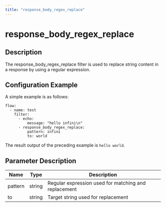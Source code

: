 ```yaml
---
title: "response_body_regex_replace"
---
```


# response_body_regex_replace

## Description

The response_body_regex_replace filter is used to replace string content in a response by using a regular expression.

## Configuration Example

A simple example is as follows:

```
flow:
  - name: test
    filter:
      - echo:
          message: "hello infini\n"
      - response_body_regex_replace:
          pattern: infini
          to: world
```

The result output of the preceding example is `hello world`.

## Parameter Description

| Name    | Type   | Description                                          |
| ------- | ------ | ---------------------------------------------------- |
| pattern | string | Regular expression used for matching and replacement |
| to      | string | Target string used for replacement                   |
